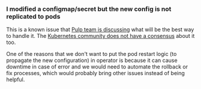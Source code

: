 ### **I modified a configmap/secret but the new config is not replicated to pods**

This is a known issue that [Pulp team is discussing](https://github.com/pulp/pulp-operator/issues/521) what will be the best way to handle it. The [Kubernetes community does not have a consensus](https://github.com/kubernetes/kubernetes/issues/22368) about it too.

One of the reasons that we don't want to put the pod restart logic (to propagate the new configuration) in operator is because it can cause downtime in case of error and we would need to automate the rollback or fix processes, which would probably bring other issues instead of being helpful.